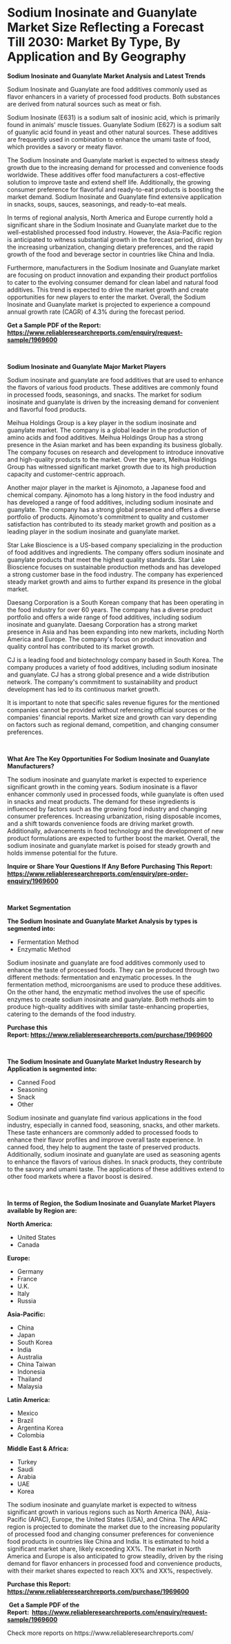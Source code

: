 <p><h1>Sodium Inosinate and Guanylate Market Size Reflecting a Forecast Till 2030: Market By Type, By Application and By Geography</h1></p><p><strong>Sodium Inosinate and Guanylate Market Analysis and Latest Trends</strong></p>
<p><p>Sodium Inosinate and Guanylate are food additives commonly used as flavor enhancers in a variety of processed food products. Both substances are derived from natural sources such as meat or fish.</p><p>Sodium Inosinate (E631) is a sodium salt of inosinic acid, which is primarily found in animals' muscle tissues. Guanylate Sodium (E627) is a sodium salt of guanylic acid found in yeast and other natural sources. These additives are frequently used in combination to enhance the umami taste of food, which provides a savory or meaty flavor.</p><p>The Sodium Inosinate and Guanylate market is expected to witness steady growth due to the increasing demand for processed and convenience foods worldwide. These additives offer food manufacturers a cost-effective solution to improve taste and extend shelf life. Additionally, the growing consumer preference for flavorful and ready-to-eat products is boosting the market demand. Sodium Inosinate and Guanylate find extensive application in snacks, soups, sauces, seasonings, and ready-to-eat meals.</p><p>In terms of regional analysis, North America and Europe currently hold a significant share in the Sodium Inosinate and Guanylate market due to the well-established processed food industry. However, the Asia-Pacific region is anticipated to witness substantial growth in the forecast period, driven by the increasing urbanization, changing dietary preferences, and the rapid growth of the food and beverage sector in countries like China and India.</p><p>Furthermore, manufacturers in the Sodium Inosinate and Guanylate market are focusing on product innovation and expanding their product portfolios to cater to the evolving consumer demand for clean label and natural food additives. This trend is expected to drive the market growth and create opportunities for new players to enter the market. Overall, the Sodium Inosinate and Guanylate market is projected to experience a compound annual growth rate (CAGR) of 4.3% during the forecast period.</p></p>
<p><strong>Get a Sample PDF of the Report:&nbsp; <a href="https://www.reliableresearchreports.com/enquiry/request-sample/1969600">https://www.reliableresearchreports.com/enquiry/request-sample/1969600</a></strong></p>
<p>&nbsp;</p>
<p><strong>Sodium Inosinate and Guanylate Major Market Players</strong></p>
<p><p>Sodium inosinate and guanylate are food additives that are used to enhance the flavors of various food products. These additives are commonly found in processed foods, seasonings, and snacks. The market for sodium inosinate and guanylate is driven by the increasing demand for convenient and flavorful food products.</p><p>Meihua Holdings Group is a key player in the sodium inosinate and guanylate market. The company is a global leader in the production of amino acids and food additives. Meihua Holdings Group has a strong presence in the Asian market and has been expanding its business globally. The company focuses on research and development to introduce innovative and high-quality products to the market. Over the years, Meihua Holdings Group has witnessed significant market growth due to its high production capacity and customer-centric approach.</p><p>Another major player in the market is Ajinomoto, a Japanese food and chemical company. Ajinomoto has a long history in the food industry and has developed a range of food additives, including sodium inosinate and guanylate. The company has a strong global presence and offers a diverse portfolio of products. Ajinomoto's commitment to quality and customer satisfaction has contributed to its steady market growth and position as a leading player in the sodium inosinate and guanylate market.</p><p>Star Lake Bioscience is a US-based company specializing in the production of food additives and ingredients. The company offers sodium inosinate and guanylate products that meet the highest quality standards. Star Lake Bioscience focuses on sustainable production methods and has developed a strong customer base in the food industry. The company has experienced steady market growth and aims to further expand its presence in the global market.</p><p>Daesang Corporation is a South Korean company that has been operating in the food industry for over 60 years. The company has a diverse product portfolio and offers a wide range of food additives, including sodium inosinate and guanylate. Daesang Corporation has a strong market presence in Asia and has been expanding into new markets, including North America and Europe. The company's focus on product innovation and quality control has contributed to its market growth.</p><p>CJ is a leading food and biotechnology company based in South Korea. The company produces a variety of food additives, including sodium inosinate and guanylate. CJ has a strong global presence and a wide distribution network. The company's commitment to sustainability and product development has led to its continuous market growth.</p><p>It is important to note that specific sales revenue figures for the mentioned companies cannot be provided without referencing official sources or the companies' financial reports. Market size and growth can vary depending on factors such as regional demand, competition, and changing consumer preferences.</p></p>
<p>&nbsp;</p>
<p><strong>What Are The Key Opportunities For Sodium Inosinate and Guanylate Manufacturers?</strong></p>
<p><p>The sodium inosinate and guanylate market is expected to experience significant growth in the coming years. Sodium inosinate is a flavor enhancer commonly used in processed foods, while guanylate is often used in snacks and meat products. The demand for these ingredients is influenced by factors such as the growing food industry and changing consumer preferences. Increasing urbanization, rising disposable incomes, and a shift towards convenience foods are driving market growth. Additionally, advancements in food technology and the development of new product formulations are expected to further boost the market. Overall, the sodium inosinate and guanylate market is poised for steady growth and holds immense potential for the future.</p></p>
<p><strong>Inquire or Share Your Questions If Any Before Purchasing This Report: <a href="https://www.reliableresearchreports.com/enquiry/pre-order-enquiry/1969600">https://www.reliableresearchreports.com/enquiry/pre-order-enquiry/1969600</a></strong></p>
<p>&nbsp;</p>
<p><strong>Market Segmentation</strong></p>
<p><strong>The Sodium Inosinate and Guanylate Market Analysis by types is segmented into:</strong></p>
<p><ul><li>Fermentation Method</li><li>Enzymatic Method</li></ul></p>
<p><p>Sodium inosinate and guanylate are food additives commonly used to enhance the taste of processed foods. They can be produced through two different methods: fermentation and enzymatic processes. In the fermentation method, microorganisms are used to produce these additives. On the other hand, the enzymatic method involves the use of specific enzymes to create sodium inosinate and guanylate. Both methods aim to produce high-quality additives with similar taste-enhancing properties, catering to the demands of the food industry.</p></p>
<p><strong>Purchase this Report:&nbsp;<a href="https://www.reliableresearchreports.com/purchase/1969600">https://www.reliableresearchreports.com/purchase/1969600</a></strong></p>
<p>&nbsp;</p>
<p><strong>The Sodium Inosinate and Guanylate Market Industry Research by Application is segmented into:</strong></p>
<p><ul><li>Canned Food</li><li>Seasoning</li><li>Snack</li><li>Other</li></ul></p>
<p><p>Sodium inosinate and guanylate find various applications in the food industry, especially in canned food, seasoning, snacks, and other markets. These taste enhancers are commonly added to processed foods to enhance their flavor profiles and improve overall taste experience. In canned food, they help to augment the taste of preserved products. Additionally, sodium inosinate and guanylate are used as seasoning agents to enhance the flavors of various dishes. In snack products, they contribute to the savory and umami taste. The applications of these additives extend to other food markets where a flavor boost is desired.</p></p>
<p>&nbsp;</p>
<p><strong>In terms of Region, the Sodium Inosinate and Guanylate Market Players available by Region are:</strong></p>
<p>
    <p> <strong> North America: </strong>
        <ul>
            <li>United States</li>
            <li>Canada</li>
        </ul>
        </p> 
    <p> <strong> Europe: </strong>
        <ul>
            <li>Germany</li>
            <li>France</li>
            <li>U.K.</li>
            <li>Italy</li>
            <li>Russia</li>
        </ul>
        </p> 
    <p> <strong> Asia-Pacific: </strong>
        <ul>
            <li>China</li>
            <li>Japan</li>
            <li>South Korea</li>
            <li>India</li>
            <li>Australia</li>
            <li>China Taiwan</li>
            <li>Indonesia</li>
            <li>Thailand</li>
            <li>Malaysia</li>
        </ul>
        </p> 
    <p> <strong> Latin America: </strong>
        <ul>
            <li>Mexico</li>
            <li>Brazil</li>
            <li>Argentina Korea</li>
            <li>Colombia</li>
        </ul>
        </p> 
    <p> <strong> Middle East & Africa: </strong>
        <ul>
            <li>Turkey</li>
            <li>Saudi</li>
            <li>Arabia</li>
            <li>UAE</li>
            <li>Korea</li>
        </ul>
    </p>
    </p>
<p><p>The sodium inosinate and guanylate market is expected to witness significant growth in various regions such as North America (NA), Asia-Pacific (APAC), Europe, the United States (USA), and China. The APAC region is projected to dominate the market due to the increasing popularity of processed food and changing consumer preferences for convenience food products in countries like China and India. It is estimated to hold a significant market share, likely exceeding XX%. The market in North America and Europe is also anticipated to grow steadily, driven by the rising demand for flavor enhancers in processed food and convenience products, with their market shares expected to reach XX% and XX%, respectively.</p></p>
<p><strong>Purchase this Report: <a href="https://www.reliableresearchreports.com/purchase/1969600">https://www.reliableresearchreports.com/purchase/1969600</a></strong></p>
<p>&nbsp;<strong>Get a Sample PDF of the Report:&nbsp;&nbsp;<a href="https://www.reliableresearchreports.com/enquiry/request-sample/1969600">https://www.reliableresearchreports.com/enquiry/request-sample/1969600</a></strong></p>
<p><strong></strong></p>
<p>Check more reports on https://www.reliableresearchreports.com/</p>